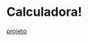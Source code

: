 # Calculadora!
[projeto](https://user-images.githubusercontent.com/79456331/198123106-c987b313-9285-4d8a-bf51-ae1fa251f1bf.png)

